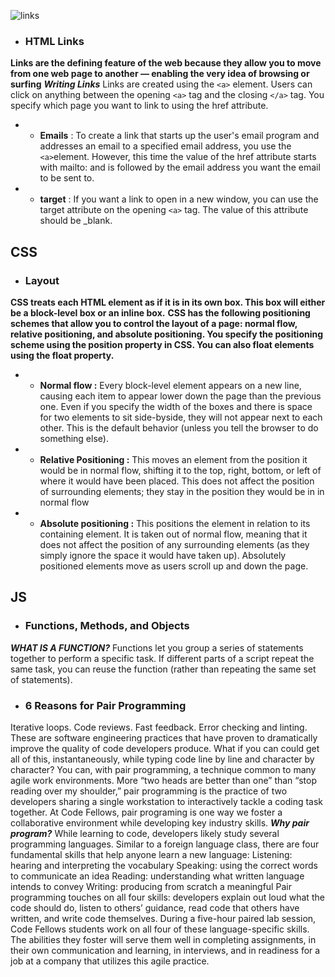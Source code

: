 ![links](https://encrypted-tbn0.gstatic.com/images?q=tbn:ANd9GcRJnVcBiDmxo5C8aDUTD2XoUcDM9qAfesfIfZC5zwYElYYwjjWU6rUGLI1wgcLcAJqLKtGFN49XA6Dg_IY1fGC3hkkSjqIU1VL2XQ&usqp=CAU&ec=45750088)

* ### HTML Links 
**Links are the defining feature of the web because they allow you to move from one web page to another — enabling the very idea of browsing or surfing**
**_Writing Links_**
Links are created using the `<a>` element. Users can click on anything
between the opening `<a>` tag and the closing `</a>` tag. You specify
which page you want to link to using the href attribute.
* * **Emails** : To create a link that starts up the user's email program and addresses an email to a specified email address, you use the `<a>`element. However, this time the value of the href attribute starts with mailto: and is followed by the email address you want the email to be sent to.
* * **target** : If you want a link to open in a new window, you can use the target attribute on the opening `<a>` tag. The value of this attribute should be _blank.
## CSS
* ### Layout
**CSS treats each HTML element as if it is in its own box. This box will either be a block-level box or an inline box.**
**CSS has the following positioning schemes that allow you to control the layout of a page: normal flow, relative positioning, and absolute positioning. You specify the positioning scheme using the position property in CSS. You can also float elements using the float property.**
* * **Normal flow :** Every block-level element appears on a new line, causing each item to appear lower down the page than the previous one. Even if you specify the width of the boxes and there is space for two elements to sit side-byside, they will not appear next to each other. This is the default behavior (unless you tell the browser to do something else).
* * **Relative Positioning :** This moves an element from the position it would be in normal flow, shifting it to the top, right, bottom, or left of where it would have been placed. This does not affect the position of surrounding elements; they stay in the position they would be in in normal flow
* * **Absolute positioning :** This positions the element in relation to its containing element. It is taken out of normal flow, meaning that it does not affect the position of any surrounding elements (as they simply ignore the space it would have taken up). Absolutely positioned elements move as users scroll up and down the page.

## JS
* ### Functions, Methods, and Objects
**_WHAT IS A FUNCTION?_**
Functions let you group a series of statements together to perform a
specific task. If different parts of a script repeat the same task, you can
reuse the function (rather than repeating the same set of statements). 
* ### 6 Reasons for Pair Programming
Iterative loops. Code reviews. Fast feedback. Error checking and linting. These are software engineering practices that have proven to dramatically improve the quality of code developers produce. What if you can could get all of this, instantaneously, while typing code line by line and character by character? You can, with pair programming, a technique common to many agile work environments.
More “two heads are better than one” than “stop reading over my shoulder,” pair programming is the practice of two developers sharing a single workstation to interactively tackle a coding task together. At Code Fellows, pair programing is one way we foster a collaborative environment while developing key industry skills.
**_Why pair program?_**
While learning to code, developers likely study several programming languages. Similar to a foreign language class, there are four fundamental skills that help anyone learn a new language: Listening: hearing and interpreting the vocabulary Speaking: using the correct words to communicate an idea Reading: understanding what written language intends to convey Writing: producing from scratch a meaningful
Pair programming touches on all four skills: developers explain out loud what the code should do, listen to others’ guidance, read code that others have written, and write code themselves.
During a five-hour paired lab session, Code Fellows students work on all four of these language-specific skills. The abilities they foster will serve them well in completing assignments, in their own communication and learning, in interviews, and in readiness for a job at a company that utilizes this agile practice.